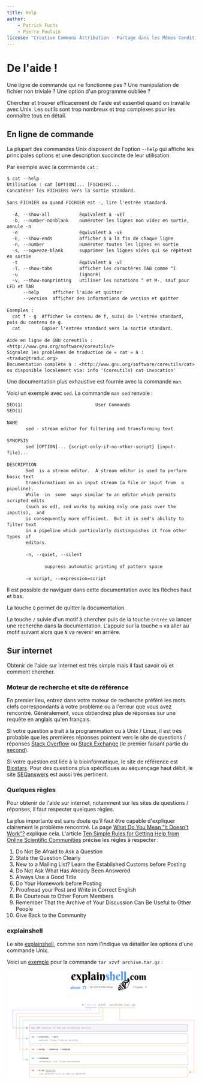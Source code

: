 ```yaml
---
title: Help
author:
    - Patrick Fuchs
    - Pierre Poulain
license: "Creative Commons Attribution - Partage dans les Mêmes Conditions 4.0"
---
```


# De l'aide !

Une ligne de commande qui ne fonctionne pas ? Une manipulation de fichier non triviale ? Une option d'un programme oubliée ?

Chercher et trouver efficacement de l'aide est essentiel quand on travaille avec Unix. Les outils sont trop nombreux et trop complexes pour les connaître tous en détail.

## En ligne de commande

La plupart des commandes Unix disposent de l'option `--help` qui affiche les principales options et une description succincte de leur utilisation.

Par exemple avec la commande `cat` :
```
$ cat --help
Utilisation : cat [OPTION]... [FICHIER]...
Concaténer les FICHIERs vers la sortie standard.

Sans FICHIER ou quand FICHIER est -, lire l'entrée standard.

  -A, --show-all           équivalent à -vET
  -b, --number-nonblank    numéroter les lignes non vides en sortie, annule -n
  -e                       équivalent à -vE
  -E, --show-ends          afficher $ à la fin de chaque ligne
  -n, --number             numéroter toutes les lignes en sortie
  -s, --squeeze-blank      supprimer les lignes vides qui se répètent en sortie
  -t                       équivalent à -vT
  -T, --show-tabs          afficher les caractères TAB comme ^I
  -u                       (ignoré)
  -v, --show-nonprinting   utiliser les notations ^ et M-, sauf pour LFD et TAB
      --help     afficher l'aide et quitter
      --version  afficher des informations de version et quitter

Exemples :
  cat f - g  Afficher le contenu de f, suivi de l'entrée standard, puis du contenu de g.
  cat        Copier l'entrée standard vers la sortie standard.

Aide en ligne de GNU coreutils : <http://www.gnu.org/software/coreutils/>
Signalez les problèmes de traduction de « cat » à : <traduc@traduc.org>
Documentation complète à : <http://www.gnu.org/software/coreutils/cat>
ou disponible localement via: info '(coreutils) cat invocation'
```

Une documentation plus exhaustive est fournie avec la commande `man`.

Voici un exemple avec `sed`. La commande `man sed` renvoie :

```
SED(1)                           User Commands                          SED(1)

NAME
       sed - stream editor for filtering and transforming text

SYNOPSIS
       sed [OPTION]... {script-only-if-no-other-script} [input-file]...

DESCRIPTION
       Sed  is a stream editor.  A stream editor is used to perform basic text
       transformations on an input stream (a file or input from  a  pipeline).
       While  in  some  ways similar to an editor which permits scripted edits
       (such as ed), sed works by making only one pass over the input(s),  and
       is consequently more efficient.  But it is sed's ability to filter text
       in a pipeline which particularly distinguishes it from other  types  of
       editors.

       -n, --quiet, --silent

              suppress automatic printing of pattern space

       -e script, --expression=script
```

Il est possible de naviguer dans cette documentation avec les flèches haut et bas.

La touche `Q` permet de quitter la documentation.

La touche `/` suivie d'un motif à chercher puis de la touche `Entrée` va
lancer une recherche dans la documentation. L'appuie sur la touche `n` va aller
au motif suivant alors que `N` va revenir en arrière.


## Sur internet

Obtenir de l'aide sur internet est très simple mais il faut savoir où et comment chercher.

### Moteur de recherche et site de référence

En premier lieu, entrez dans votre moteur de recherche préféré les mots clefs correspondants à votre problème ou à l'erreur que vous avez rencontré. Généralement, vous obtiendrez plus de réponses sur une requête en anglais qu'en français.

Si votre question a trait à la programmation ou à Unix / Linux, il est très probable que les premières réponses pointent vers le site de questions / réponses [Stack Overflow](https://stackoverflow.com/) ou [Stack Exchange](https://stackexchange.com/) (le premier faisant partie du [second](https://stackexchange.com/sites)).

Si votre question est liée à la bioinformatique, le site de référence est [Biostars](https://www.biostars.org/). Pour des questions plus spécifiques au séquençage haut débit, le site [SEQanswers](http://seqanswers.com/) est aussi très pertinent.

### Quelques règles

Pour obtenir de l'aide sur internet, notamment sur les sites de questions / réponses, il faut respecter quelques règles.

La plus importante est sans doute qu'il faut être capable d'expliquer clairement le problème rencontré. La page [What Do You Mean “It Doesn't Work”?](https://meta.stackexchange.com/questions/147616/what-do-you-mean-it-doesnt-work) explique cela. L'article [Ten Simple Rules for Getting Help from Online Scientific Communities](http://journals.plos.org/ploscompbiol/article?id=10.1371/journal.pcbi.1002202) précise les règles à respecter :

1. Do Not Be Afraid to Ask a Question
2. State the Question Clearly
3. New to a Mailing List? Learn the Established Customs before Posting
4. Do Not Ask What Has Already Been Answered
5. Always Use a Good Title
6. Do Your Homework before Posting
7. Proofread your Post and Write in Correct English
8. Be Courteous to Other Forum Members
9. Remember That the Archive of Your Discussion Can Be Useful to Other People
10. Give Back to the Community

### explainshell

Le site [explainshell](https://explainshell.com/), comme son nom l'indique va
détailler les options d'une commande Unix.

Voici un [exemple](https://explainshell.com/explain?cmd=tar%20xzvf%20archive.tar.gz) pour la commande `tar xzvf archive.tar.gz` :

![](img/explainshell.png)
